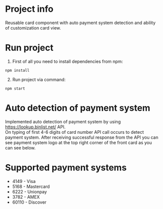 # Project info

Reusable card component with auto payment system detection and ability of customization card view.

# Run project

1. First of all you need to install dependencies from npm:

```
npm install
```

2. Run project via command:

```
npm start
```

# Auto detection of payment system

Implemented auto detection of payment system by using https://lookup.binlist.net/ API. <br>
On typing of first 4-6 digits of card number API call occurs to detect payment system. After receiving successful response from the API you can see payment system logo at the top right corner of the front card as you can see below.

<!-- TODO: insert gif animation of successful detection of payment systems -->

# Supported payment systems

-   4149 - Visa
-   5168 - Mastercard
-   6222 - Unionpay
-   3782 - AMEX
-   60110 - Discover

